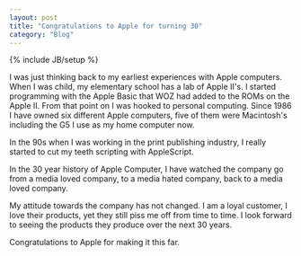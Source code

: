 ```yaml
---
layout: post
title: "Congratulations to Apple for turning 30"
category: "Blog"
---
```

{% include JB/setup %}

I was just thinking back to my earliest experiences with Apple computers. When I was child, my elementary school has a lab of Apple II's. I started programming with the Apple Basic that WOZ had added to the ROMs on the Apple II. From that point on I was hooked to personal computing. Since 1986 I have owned six different Apple computers, five of them were Macintosh's including the G5 I use as my home computer now.

In the 90s when I was working in the print publishing industry, I really started to cut my teeth scripting with AppleScript.

In the 30 year history of Apple Computer, I have watched the company go from a media loved company, to a media hated company, back to a media loved company.

My attitude towards the company has not changed. I am a loyal customer, I love their products, yet they still piss me off from time to time. I look forward to seeing the products they produce over the next 30 years.

Congratulations to Apple for making it this far.